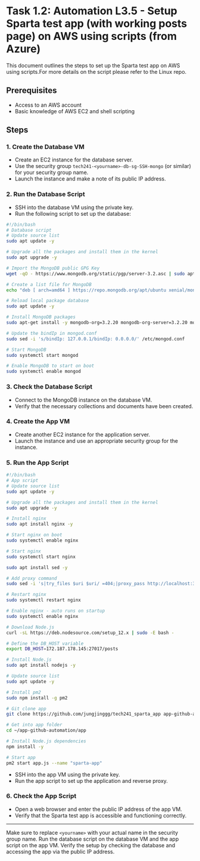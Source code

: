 # Task 1.2: Automation L3.5 - Setup Sparta test app (with working posts page) on AWS using scripts (from Azure)

This document outlines the steps to set up the Sparta test app on AWS using scripts.For more details on the script please refer to the Linux repo.

## Prerequisites

- Access to an AWS account
- Basic knowledge of AWS EC2 and shell scripting

## Steps

### 1. Create the Database VM

- Create an EC2 instance for the database server.
- Use the security group `tech241-<yourname>-db-sg-SSH-mongo` (or similar) for your security group name.
- Launch the instance and make a note of its public IP address.

### 2. Run the Database Script

- SSH into the database VM using the private key.
- Run the following script to set up the database:
```bash
#!/bin/bash
# Database script
# Update source list
sudo apt update -y

# Upgrade all the packages and install them in the kernel
sudo apt upgrade -y

# Import the MongoDB public GPG Key
wget -qO - https://www.mongodb.org/static/pgp/server-3.2.asc | sudo apt-key add -

# Create a list file for MongoDB
echo "deb [ arch=amd64 ] https://repo.mongodb.org/apt/ubuntu xenial/mongodb-org/3.2 multiverse" | sudo tee /etc/apt/sources.list.d/mongodb-org-3.2.list

# Reload local package database
sudo apt update -y

# Install MongoDB packages
sudo apt-get install -y mongodb-org=3.2.20 mongodb-org-server=3.2.20 mongodb-org-shell=3.2.20 mongodb-org-mongos=3.2.20 mongodb-org-tools=3.2.20

# Update the bindIp in mongod.conf
sudo sed -i 's/bindIp: 127.0.0.1/bindIp: 0.0.0.0/' /etc/mongod.conf

# Start MongoDB
sudo systemctl start mongod

# Enable MongoDB to start on boot
sudo systemctl enable mongod
```
### 3. Check the Database Script

- Connect to the MongoDB instance on the database VM.
- Verify that the necessary collections and documents have been created.

### 4. Create the App VM

- Create another EC2 instance for the application server.
- Launch the instance and use an appropriate security group for the instance.

### 5. Run the App Script
```bash
#!/bin/bash
# App script
# Update source list
sudo apt update -y

# Upgrade all the packages and install them in the kernel
sudo apt upgrade -y

# Install nginx
sudo apt install nginx -y

# Start nginx on boot
sudo systemctl enable nginx

# Start nginx
sudo systemctl start nginx

sudo apt install sed -y

# Add proxy command
sudo sed -i 's|try_files $uri $uri/ =404;|proxy_pass http://localhost:3000;|' /etc/nginx/sites-available/default

# Restart nginx
sudo systemctl restart nginx

# Enable nginx - auto runs on startup
sudo systemctl enable nginx

# Download Node.js
curl -sL https://deb.nodesource.com/setup_12.x | sudo -E bash -

# Define the DB_HOST variable
export DB_HOST=172.187.178.145:27017/posts

# Install Node.js
sudo apt install nodejs -y

# Update source list
sudo apt update -y

# Install pm2
sudo npm install -g pm2

# Git clone app
git clone https://github.com/jungjinggg/tech241_sparta_app app-github-automation

# Get into app folder
cd ~/app-github-automation/app

# Install Node.js dependencies
npm install -y

# Start app
pm2 start app.js --name "sparta-app"

```

- SSH into the app VM using the private key.
- Run the app script to set up the application and reverse proxy.

### 6. Check the App Script

- Open a web browser and enter the public IP address of the app VM.
- Verify that the Sparta test app is accessible and functioning correctly.

---

Make sure to replace `<yourname>` with your actual name in the security group name. Run the database script on the database VM and the app script on the app VM. Verify the setup by checking the database and accessing the app via the public IP address.
